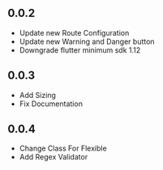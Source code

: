 ## 0.0.2
* Update new Route Configuration
* Update new Warning and Danger button
* Downgrade flutter minimum sdk 1.12

## 0.0.3
* Add Sizing
* Fix Documentation

## 0.0.4
* Change Class For Flexible
* Add Regex Validator
